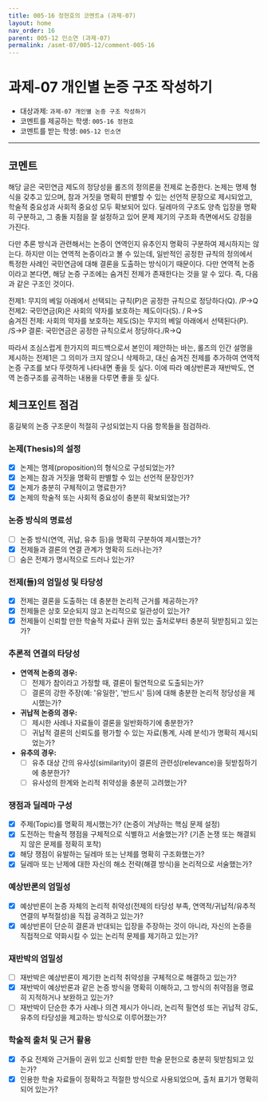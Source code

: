 ```yaml
---
title: 005-16 정현호의 코멘트a (과제-07) 
layout: home
nav_order: 16
parent: 005-12 민소연 (과제-07)
permalink: /asmt-07/005-12/comment-005-16
---
```


# 과제-07 개인별 논증 구조 작성하기

- 대상과제: `과제-07 개인별 논증 구조 작성하기`
- 코멘트를 제공하는 학생: `005-16 정현호` 
- 코멘트를 받는 학생: `005-12 민소연` 

---

## 코멘트

해당 글은 국민연금 제도의 정당성을 롤즈의 정의론을 전제로 논증한다. 논제는 명제 형식을 갖추고 있으며, 참과 거짓을 명확히 판별할 수 있는 선언적 문장으로 제시되었고, 학술적 중요성과 사회적 중요성 모두 확보되어 있다. 딜레마의 구조도 양측 입장을 명확히 구분하고, 그 충돌 지점을 잘 설정하고 있어 문제 제기의 구조화 측면에서도 강점을 가진다.

다만 추론 방식과 관련해서는 논증이 연역인지 유추인지 명확히 구분하여 제시하지는 않는다. 하지만 이는 연역적 논증이라고 볼 수 있는데, 일반적인 공정한 규칙의 정의에서 특정한 사례인 국민연금에 대해 결론을 도출하는 방식이기 때문이다. 다만 연역적 논증이라고 본다면, 해당 논증 구조에는 숨겨진 전제가 존재한다는 것을 알 수 있다. 즉, 다음과 같은 구조인 것이다.

전제1: 무지의 베일 아래에서 선택되는 규칙(P)은 공정한 규칙으로 정당하다(Q). /P->Q
전제2: 국민연금(R)은 사회의 약자를 보호하는 제도이다(S). / R->S          
숨겨진 전제: 사회의 약자를 보호하는 제도(S)는 무지의 베일 아래에서 선택된다(P). /S->P
결론: 국민연금은 공정한 규칙으로서 정당하다./R->Q

따라서 조심스럽게 한가지의 피드백으로서 본인이 제안하는 바는, 롤즈의 인간 설명을 제시하는 전제1은 그 의미가 크지 않으니 삭제하고, 대신 숨겨진 전제를 추가하여 연역적 논증 구조를 보다 뚜렷하게 나타내면 좋을 듯 싶다. 이에 따라 예상반론과 재반박도, 연역 논증구조를 공격하는 내용을 다루면 좋을 듯 싶다. 

## 체크포인트 점검

홍길북의 논증 구조문이 적절히 구성되었는지 다음 항목들을 점검하라.

### **논제(Thesis)의 설정**
- [X] 논제는 명제(proposition)의 형식으로 구성되었는가?
- [X] 논제는 참과 거짓을 명확히 판별할 수 있는 선언적 문장인가?
- [X] 논제가 충분히 구체적이고 명료한가?
- [X] 논제의 학술적 또는 사회적 중요성이 충분히 확보되었는가?

### **논증 방식의 명료성**
- [ ] 논증 방식(연역, 귀납, 유추 등)을 명확히 구분하여 제시했는가?
- [X] 전제들과 결론의 연결 관계가 명확히 드러나는가?
- [ ] 숨은 전제가 명시적으로 드러나 있는가?

### **전제(들)의 엄밀성 및 타당성**
- [X] 전제는 결론을 도출하는 데 충분한 논리적 근거를 제공하는가?
- [X] 전제들은 상호 모순되지 않고 논리적으로 일관성이 있는가?
- [X] 전제들이 신뢰할 만한 학술적 자료나 권위 있는 출처로부터 충분히 뒷받침되고 있는가?

### **추론적 연결의 타당성**
- **연역적 논증의 경우:**
  - [ ] 전제가 참이라고 가정할 때, 결론이 필연적으로 도출되는가?
  - [ ] 결론의 강한 주장(예: '유일한', '반드시' 등)에 대해 충분한 논리적 정당성을 제시했는가?

- **귀납적 논증의 경우:**
  - [ ] 제시한 사례나 자료들이 결론을 일반화하기에 충분한가?
  - [ ] 귀납적 결론의 신뢰도를 평가할 수 있는 자료(통계, 사례 분석)가 명확히 제시되었는가?

- **유추의 경우:**
  - [ ] 유추 대상 간의 유사성(similarity)이 결론의 관련성(relevance)을 뒷받침하기에 충분한가?
  - [ ] 유사성의 한계와 논리적 취약성을 충분히 고려했는가?

### **쟁점과 딜레마 구성**
- [X] 주제(Topic)를 명확히 제시했는가? (논증이 겨냥하는 핵심 문제 설정)
- [X] 도전하는 학술적 쟁점을 구체적으로 식별하고 서술했는가? (기존 논쟁 또는 해결되지 않은 문제를 정확히 포착)
- [X] 해당 쟁점이 유발하는 딜레마 또는 난제를 명확히 구조화했는가?
- [X] 딜레마 또는 난제에 대한 자신의 해소 전략(해결 방식)을 논리적으로 서술했는가?

### **예상반론의 엄밀성**
- [X] 예상반론이 논증 자체의 논리적 취약성(전제의 타당성 부족, 연역적/귀납적/유추적 연결의 부적절성)을 직접 공격하고 있는가?
- [X] 예상반론이 단순히 결론과 반대되는 입장을 주장하는 것이 아니라, 자신의 논증을 직접적으로 약화시킬 수 있는 논리적 문제를 제기하고 있는가?

### **재반박의 엄밀성**
- [ ] 재반박은 예상반론이 제기한 논리적 취약성을 구체적으로 해결하고 있는가?
- [X] 재반박이 예상반론과 같은 논증 방식을 명확히 이해하고, 그 방식의 취약점을 명료히 지적하거나 보완하고 있는가?
- [ ] 재반박이 단순한 추가 사례나 의견 제시가 아니라, 논리적 필연성 또는 귀납적 강도, 유추의 타당성을 제고하는 방식으로 이루어졌는가?

### **학술적 출처 및 근거 활용**
- [X] 주요 전제와 근거들이 권위 있고 신뢰할 만한 학술 문헌으로 충분히 뒷받침되고 있는가?
- [X] 인용한 학술 자료들이 정확하고 적절한 방식으로 사용되었으며, 출처 표기가 명확히 되어 있는가?
